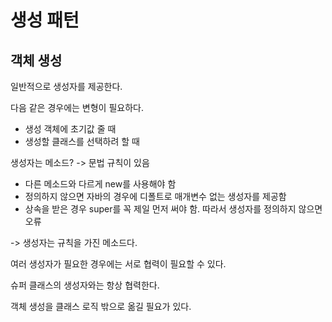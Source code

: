 # 생성 패턴

## 객체 생성

일반적으로 생성자를 제공한다.

다음 같은 경우에는 변형이 필요하다.

- 생성 객체에 초기값 줄 때
- 생성할 클래스를 선택하려 할 때

생성자는 메소드? -> 문법 규칙이 있음

- 다른 메소드와 다르게 new를 사용해야 함
- 정의하지 않으면 자바의 경우에 디폴트로 매개변수 없는 생성자를 제공함
- 상속을 받은 경우 super를 꼭 제일 먼저 써야 함. 따라서 생성자를 정의하지 않으면 오류

-> 생성자는 규칙을 가진 메소드다.

여러 생성자가 필요한 경우에는 서로 협력이 필요할 수 있다.

슈퍼 클래스의 생성자와는 항상 협력한다.

객체 생성을 클래스 로직 밖으로 옮길 필요가 있다.
